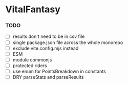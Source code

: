 # VitalFantasy

### TODO

- [ ] results don't need to be in csv file
- [ ] single package.json file across the whole monorepo
- [ ] exclude vite.config.mjs instead
- [ ] ESM
- [ ] module commonjs
- [ ] protected riders
- [ ] use enum for PointsBreakdown in constants
- [ ] DRY parseStats and parseResults
